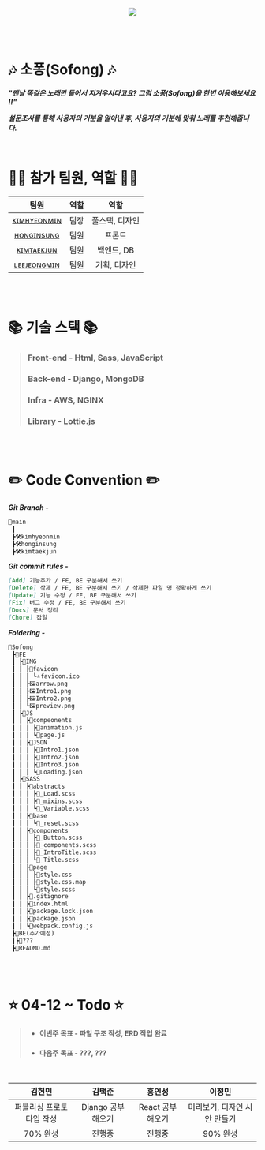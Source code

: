 <p align="center">
    <img src="https://user-images.githubusercontent.com/79036088/162887245-c3606314-3792-4d41-9080-a0bc08c57ea2.png">
<p/>

<br><br>

# 🎶 소퐁(Sofong) 🎶

***"맨날 똑같은 노래만 들어서 지겨우시다고요? 그럼 소퐁(Sofong)을 한번 이용해보세요 !!"***

***설문조사를 통해 사용자의 기분을 알아낸 후, 사용자의 기분에 맞춰 노래를 추천해줍니다.***

<br>

# 🙋‍♂️ 참가 팀원, 역할 🙋‍♂️
| 팀원 | 역할 | 역할 |
|:------:|:------:|:------:|
| [ᴋɪᴍʜʏᴇᴏɴᴍɪɴ](https://github.com/qetqet910) | 팀장 | 풀스택, 디자인 |
| [ʜᴏɴɢɪɴsᴜɴɢ](https://github.com/BackdevHong) | 팀원 | 프론트 |
| [ᴋɪᴍᴛᴀᴇᴋᴊᴜɴ](https://github.com/KIMTAEKJUN) | 팀원 | 백엔드, DB |
| [ʟᴇᴇᴊᴇᴏɴɢᴍɪɴ](https://github.com/rnlsrnlsdl) | 팀원 | 기획, 디자인 |

<br><br>

# 📚 기술 스택 📚
> ### Front-end - Html, Sass, JavaScript
> ### Back-end - Django, MongoDB
> ### Infra - AWS, NGINX
> ### Library - Lottie.js

<br><br>

# ✏️ Code Convention ✏️
***Git Branch -***
```markdown
📝main
 ┃
 ┣🛠kimhyeonmin
 ┣🛠honginsung
 ┣🛠kimtaekjun
```

***Git commit rules -***
```markdown
[Add] 기능추가 / FE, BE 구분해서 쓰기
[Delete] 삭제 / FE, BE 구분해서 쓰기 / 삭제한 파일 명 정확하게 쓰기
[Update] 기능 수정 / FE, BE 구분해서 쓰기
[Fix] 버그 수정 / FE, BE 구분해서 쓰기
[Docs] 문서 정리
[Chore] 잡일
```

***Foldering -***
```markdown
📁Sofong
 ┣📁FE
 ┃ ┣📁IMG
 ┃ ┃ ┣📁favicon
 ┃ ┃ ┃ ┗⭐️favicon.ico
 ┃ ┃ ┣🖼arrow.png
 ┃ ┃ ┣🖼Intro1.png
 ┃ ┃ ┣🖼Intro2.png
 ┃ ┃ ┗🖼preview.png
 ┃ ┣📁JS
 ┃ ┃ ┣📁compeonents
 ┃ ┃ ┃ ┣📝animation.js
 ┃ ┃ ┃ ┗📝page.js
 ┃ ┃ ┣📁JSON
 ┃ ┃ ┃ ┣📝Intro1.json
 ┃ ┃ ┃ ┣📝Intro2.json
 ┃ ┃ ┃ ┣📝Intro3.json
 ┃ ┃ ┃ ┗📝Loading.json
 ┃ ┣📁SASS
 ┃ ┃ ┣📁abstracts
 ┃ ┃ ┃ ┣📝_Load.scss
 ┃ ┃ ┃ ┣📝_mixins.scss
 ┃ ┃ ┃ ┗📝_Variable.scss
 ┃ ┃ ┣📁base
 ┃ ┃ ┃ ┗📝_reset.scss
 ┃ ┃ ┣📁components
 ┃ ┃ ┃ ┣📝_Button.scss
 ┃ ┃ ┃ ┣📝_components.scss
 ┃ ┃ ┃ ┣📝_IntroTitle.scss
 ┃ ┃ ┃ ┗📝_Title.scss
 ┃ ┃ ┣📁page
 ┃ ┃ ┃ ┣📝style.css
 ┃ ┃ ┃ ┣📝style.css.map
 ┃ ┃ ┃ ┗📝style.scss
 ┃ ┃ ┣📝.gitignore
 ┃ ┃ ┣📝index.html
 ┃ ┃ ┣📝package.lock.json
 ┃ ┃ ┣📝package.json
 ┃ ┃ ┗📝webpack.config.js
 ┣📁BE(추가예정)
 ┃┣📁???
 ┣📝READMD.md

```
<br><br>

# ⭐ 04-12 ~ Todo ⭐
> + #### 이번주 목표 - 파일 구조 작성, ERD 작업 완료
> + #### 다음주 목표 - ???, ???

<br>

| 김현민 | 김택준 | 홍인성 | 이정민 |
| :------------------: | :------------------: | :------------------: | :------------------: |
|  퍼블리싱 프로토타입 작성  |  Django 공부해오기  |  React 공부해오기  |  미리보기, 디자인 시안 만들기 | 
|  70% 완성 | 진행중 | 진행중 | 90% 완성 |
